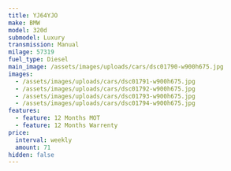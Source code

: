 ```yaml
---
title: YJ64YJO
make: BMW
model: 320d
submodel: Luxury
transmission: Manual
milage: 57319
fuel_type: Diesel
main_image: /assets/images/uploads/cars/dsc01790-w900h675.jpg
images:
  - /assets/images/uploads/cars/dsc01791-w900h675.jpg
  - /assets/images/uploads/cars/dsc01792-w900h675.jpg
  - /assets/images/uploads/cars/dsc01793-w900h675.jpg
  - /assets/images/uploads/cars/dsc01794-w900h675.jpg
features:
  - feature: 12 Months MOT
  - feature: 12 Months Warrenty
price:
  interval: weekly
  amount: 71
hidden: false
---
```


